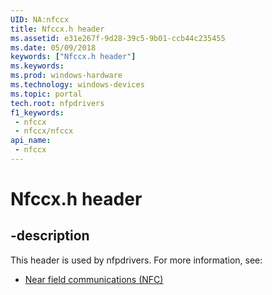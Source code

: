 ```yaml
---
UID: NA:nfccx
title: Nfccx.h header
ms.assetid: e31e267f-9d28-39c5-9b01-ccb44c235455
ms.date: 05/09/2018
keywords: ["Nfccx.h header"]
ms.keywords: 
ms.prod: windows-hardware
ms.technology: windows-devices
ms.topic: portal
tech.root: nfpdrivers
f1_keywords:
 - nfccx
 - nfccx/nfccx
api_name:
 - nfccx
---
```


# Nfccx.h header


## -description

This header is used by nfpdrivers. For more information, see:

- [Near field communications (NFC)](../_nfpdrivers/index.md)


